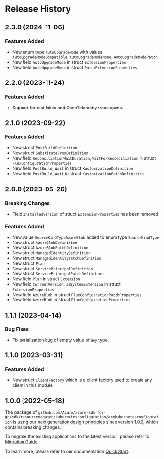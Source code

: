 # Release History

## 2.3.0 (2024-11-06)
### Features Added

- New enum type `AutoUpgradeMode` with values `AutoUpgradeModeCompatible`, `AutoUpgradeModeNone`, `AutoUpgradeModePatch`
- New field `AutoUpgradeMode` in struct `ExtensionProperties`
- New field `AutoUpgradeMode` in struct `PatchExtensionProperties`


## 2.2.0 (2023-11-24)
### Features Added

- Support for test fakes and OpenTelemetry trace spans.


## 2.1.0 (2023-09-22)
### Features Added

- New struct `PostBuildDefinition`
- New struct `SubstituteFromDefinition`
- New field `ReconciliationWaitDuration`, `WaitForReconciliation` in struct `FluxConfigurationProperties`
- New field `PostBuild`, `Wait` in struct `KustomizationDefinition`
- New field `PostBuild`, `Wait` in struct `KustomizationPatchDefinition`


## 2.0.0 (2023-05-26)
### Breaking Changes

- Field `InstalledVersion` of struct `ExtensionProperties` has been removed

### Features Added

- New value `SourceKindTypeAzureBlob` added to enum type `SourceKindType`
- New struct `AzureBlobDefinition`
- New struct `AzureBlobPatchDefinition`
- New struct `ManagedIdentityDefinition`
- New struct `ManagedIdentityPatchDefinition`
- New struct `Plan`
- New struct `ServicePrincipalDefinition`
- New struct `ServicePrincipalPatchDefinition`
- New field `Plan` in struct `Extension`
- New field `CurrentVersion`, `IsSystemExtension` in struct `ExtensionProperties`
- New field `AzureBlob` in struct `FluxConfigurationPatchProperties`
- New field `AzureBlob` in struct `FluxConfigurationProperties`


## 1.1.1 (2023-04-14)
### Bug Fixes

- Fix serialization bug of empty value of `any` type.


## 1.1.0 (2023-03-31)
### Features Added

- New struct `ClientFactory` which is a client factory used to create any client in this module


## 1.0.0 (2022-05-18)

The package of `github.com/Azure/azure-sdk-for-go/sdk/resourcemanager/kubernetesconfiguration/armkubernetesconfiguration` is using our [next generation design principles](https://azure.github.io/azure-sdk/general_introduction.html) since version 1.0.0, which contains breaking changes.

To migrate the existing applications to the latest version, please refer to [Migration Guide](https://aka.ms/azsdk/go/mgmt/migration).

To learn more, please refer to our documentation [Quick Start](https://aka.ms/azsdk/go/mgmt).